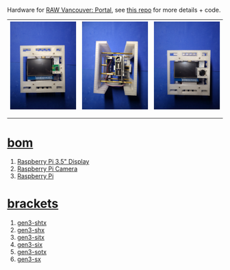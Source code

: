 Hardware for <a href="https://rawartists.com/vancouver/portal">RAW Vancouver: Portal</a>, see <a href="https://github.com/kamangir/RAW-Vancouver-PORTAL-2022">this repo</a> for more details + code.

| [![image](../images/portal-2.jpg)](#) | [![image](../images/portal-3.jpg)](#) | [![image](../images/portal-4.jpg)](#) |
| --- | --- | --- |

---

# [bom](../parts.md)

1. [Raspberry Pi 3.5" Display](../parts.md#raspberry-pi-35-display)
1. [Raspberry Pi Camera](../parts.md#raspberry-pi-camera)
1. [Raspberry Pi](../parts.md#raspberry-pi)

# [brackets](../brackets)

1. [gen3-shtx](../brackets/gen3-shtx/gen3-shtx.stl)
1. [gen3-shx](../brackets/gen3-shx/gen3-shx.stl)
1. [gen3-sitx](../brackets/gen3-sitx/gen3-sitx.stl)
1. [gen3-six](../brackets/gen3-six/gen3-six.stl)
1. [gen3-sotx](../brackets/gen3-sotx/gen3-sotx.stl)
1. [gen3-sx](../brackets/gen3-sx/gen3-sx.stl)

